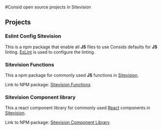 #Consid open source projects in Sitevision

## Projects
### Eslint Config Sitevision
This is a npm package that enable all **JS** files to use Consids defaults for **JS** linting. [EsLint](https://eslint.org/) is used to configure the linting.
### Sitevision Functions
This a npm package for commonly used **JS** functions in [Sitevision](https://www.sitevision.se/).

Link to NPM package: [Sitevision Functions](https://www.npmjs.com/package/@consid/sitevision-functions)
### Sitevision Component library
This a react component library for commonly used [React](https://reactjs.org/) components in [Sitevision](https://www.sitevision.se/).

Link to NPM package: [Sitevision Component Library](https://www.npmjs.com/package/@consid/sitevision-component-library)
